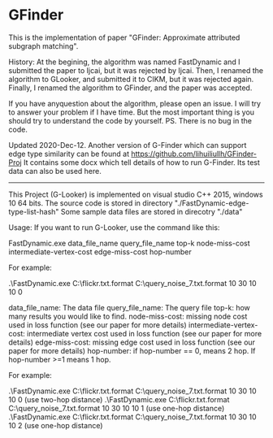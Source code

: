 # GFinder

This is the implementation of paper "GFinder: Approximate attributed subgraph matching".

History:
At the begining, the algorithm was named FastDynamic and I submitted the paper to Ijcai, but it was rejected by Ijcai.
Then, I renamed the algorithm to GLooker, and submitted it to CIKM, but it was rejected again.
Finally, I renamed the algorithm to GFinder, and the paper was accepted. 

If you have anyquestion about the algorithm, please open an issue. I will try to answer your problem if I have time.
But the most important thing is you should try to understand the code by yourself.
PS. There is no bug in the code.



Updated 2020-Dec-12. Another version of G-Finder which can support edge type similarity can be found at https://github.com/lihuiliullh/GFinder-Proj
It contains some docx which tell details of how to run G-Finder.
Its test data can also be used here.



------------------------------------------------------------------------------------------------------------------------

This Project (G-Looker) is implemented on visual studio C++ 2015, windows 10 64 bits.
The source code is stored in directory "./FastDynamic-edge-type-list-hash"
Some sample data files are stored in direcotry "./data"

Usage:
If you want to run G-Looker, use the command like this:

FastDynamic.exe data_file_name query_file_name top-k node-miss-cost  intermediate-vertex-cost  edge-miss-cost hop-number

For example:

.\FastDynamic.exe C:\flickr.txt.format C:\query_noise_7.txt.format 10 30 10 10 0



data_file_name: The data file
query_file_name: The query file
top-k: how many results you would like to find. 
node-miss-cost: missing node cost used in loss function (see our paper for more details)
intermediate-vertex-cost:  intermediate vertex cost used in loss function (see our paper for more details)
edge-miss-cost: missing edge cost used in loss function (see our paper for more details)
hop-number: if hop-number == 0, means 2 hop. If hop-number >=1 means 1 hop.




For example:

.\FastDynamic.exe C:\flickr.txt.format C:\query_noise_7.txt.format 10 30 10 10 0    (use two-hop distance)
.\FastDynamic.exe C:\flickr.txt.format C:\query_noise_7.txt.format 10 30 10 10 1    (use one-hop distance)
.\FastDynamic.exe C:\flickr.txt.format C:\query_noise_7.txt.format 10 30 10 10 2    (use one-hop distance)
